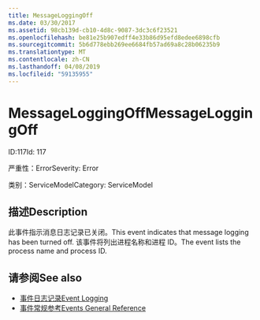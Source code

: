 ```yaml
---
title: MessageLoggingOff
ms.date: 03/30/2017
ms.assetid: 98cb139d-cb10-4d8c-9087-3dc3c6f23521
ms.openlocfilehash: be81e25b907edff4e33b86d95efd8edee6898cfb
ms.sourcegitcommit: 5b6d778ebb269ee6684fb57ad69a8c28b06235b9
ms.translationtype: MT
ms.contentlocale: zh-CN
ms.lasthandoff: 04/08/2019
ms.locfileid: "59135955"
---
```

# <a name="messageloggingoff"></a><span data-ttu-id="1bdc0-102">MessageLoggingOff</span><span class="sxs-lookup"><span data-stu-id="1bdc0-102">MessageLoggingOff</span></span>
<span data-ttu-id="1bdc0-103">ID:117</span><span class="sxs-lookup"><span data-stu-id="1bdc0-103">Id: 117</span></span>  
  
 <span data-ttu-id="1bdc0-104">严重性：Error</span><span class="sxs-lookup"><span data-stu-id="1bdc0-104">Severity: Error</span></span>  
  
 <span data-ttu-id="1bdc0-105">类别：ServiceModel</span><span class="sxs-lookup"><span data-stu-id="1bdc0-105">Category: ServiceModel</span></span>  
  
## <a name="description"></a><span data-ttu-id="1bdc0-106">描述</span><span class="sxs-lookup"><span data-stu-id="1bdc0-106">Description</span></span>  
 <span data-ttu-id="1bdc0-107">此事件指示消息日志记录已关闭。</span><span class="sxs-lookup"><span data-stu-id="1bdc0-107">This event indicates that message logging has been turned off.</span></span> <span data-ttu-id="1bdc0-108">该事件将列出进程名称和进程 ID。</span><span class="sxs-lookup"><span data-stu-id="1bdc0-108">The event lists the process name and process ID.</span></span>  
  
## <a name="see-also"></a><span data-ttu-id="1bdc0-109">请参阅</span><span class="sxs-lookup"><span data-stu-id="1bdc0-109">See also</span></span>

- [<span data-ttu-id="1bdc0-110">事件日志记录</span><span class="sxs-lookup"><span data-stu-id="1bdc0-110">Event Logging</span></span>](../../../../../docs/framework/wcf/diagnostics/event-logging/index.md)
- [<span data-ttu-id="1bdc0-111">事件常规参考</span><span class="sxs-lookup"><span data-stu-id="1bdc0-111">Events General Reference</span></span>](../../../../../docs/framework/wcf/diagnostics/event-logging/events-general-reference.md)

